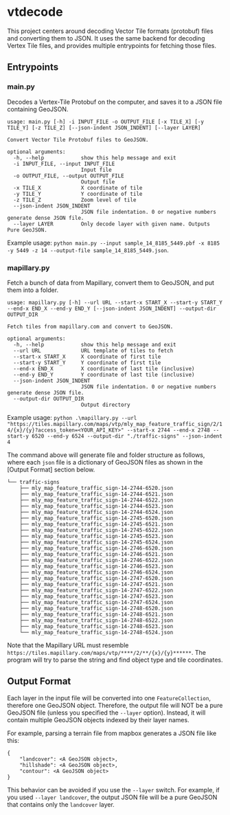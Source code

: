 # vtdecode

This project centers around decoding Vector Tile formats (protobuf) files and converting them to JSON. It uses the same backend for decoding Vertex Tile files, and provides multiple entrypoints for fetching those files.

## Entrypoints

### main.py
Decodes a Vertex-Tile Protobuf on the computer, and saves it to a JSON file containing GeoJSON.

```
usage: main.py [-h] -i INPUT_FILE -o OUTPUT_FILE [-x TILE_X] [-y TILE_Y] [-z TILE_Z] [--json-indent JSON_INDENT] [--layer LAYER]

Convert Vector Tile Protobuf files to GeoJSON.

optional arguments:
  -h, --help            show this help message and exit
  -i INPUT_FILE, --input INPUT_FILE
                        Input file
  -o OUTPUT_FILE, --output OUTPUT_FILE
                        Output file
  -x TILE_X             X coordinate of tile
  -y TILE_Y             Y coordinate of tile
  -z TILE_Z             Zoom level of tile
  --json-indent JSON_INDENT
                        JSON file indentation. 0 or negative numbers generate dense JSON file.
  --layer LAYER         Only decode layer with given name. Outputs Pure GeoJSON.
```

Example usage: `python main.py --input sample_14_8185_5449.pbf -x 8185 -y 5449 -z 14 --output-file sample_14_8185_5449.json`.

### mapillary.py
Fetch a bunch of data from Mapillary, convert them to GeoJSON, and put them into a folder.

```
usage: mapillary.py [-h] --url URL --start-x START_X --start-y START_Y --end-x END_X --end-y END_Y [--json-indent JSON_INDENT] --output-dir OUTPUT_DIR

Fetch tiles from mapillary.com and convert to GeoJSON.

optional arguments:
  -h, --help            show this help message and exit
  --url URL             URL template of tiles to fetch
  --start-x START_X     X coordinate of first tile
  --start-y START_Y     Y coordinate of first tile
  --end-x END_X         X coordinate of last tile (inclusive)
  --end-y END_Y         Y coordinate of last tile (inclusive)
  --json-indent JSON_INDENT
                        JSON file indentation. 0 or negative numbers generate dense JSON file.
  --output-dir OUTPUT_DIR
                        Output directory
```

Example usage: `python .\mapillary.py --url "https://tiles.mapillary.com/maps/vtp/mly_map_feature_traffic_sign/2/14/{x}/{y}?access_token=<YOUR_API_KEY>" --start-x 2744 --end-x 2748 --start-y 6520 --end-y 6524 --output-dir "./traffic-signs" --json-indent 4`

The command above will generate file and folder structure as follows, where each `json` file is a dictionary of GeoJSON files as shown in the [Output Format] section below.
```
└── traffic-signs
    ├── mly_map_feature_traffic_sign-14-2744-6520.json
    ├── mly_map_feature_traffic_sign-14-2744-6521.json
    ├── mly_map_feature_traffic_sign-14-2744-6522.json
    ├── mly_map_feature_traffic_sign-14-2744-6523.json
    ├── mly_map_feature_traffic_sign-14-2744-6524.json
    ├── mly_map_feature_traffic_sign-14-2745-6520.json
    ├── mly_map_feature_traffic_sign-14-2745-6521.json
    ├── mly_map_feature_traffic_sign-14-2745-6522.json
    ├── mly_map_feature_traffic_sign-14-2745-6523.json
    ├── mly_map_feature_traffic_sign-14-2745-6524.json
    ├── mly_map_feature_traffic_sign-14-2746-6520.json
    ├── mly_map_feature_traffic_sign-14-2746-6521.json
    ├── mly_map_feature_traffic_sign-14-2746-6522.json
    ├── mly_map_feature_traffic_sign-14-2746-6523.json
    ├── mly_map_feature_traffic_sign-14-2746-6524.json
    ├── mly_map_feature_traffic_sign-14-2747-6520.json
    ├── mly_map_feature_traffic_sign-14-2747-6521.json
    ├── mly_map_feature_traffic_sign-14-2747-6522.json
    ├── mly_map_feature_traffic_sign-14-2747-6523.json
    ├── mly_map_feature_traffic_sign-14-2747-6524.json
    ├── mly_map_feature_traffic_sign-14-2748-6520.json
    ├── mly_map_feature_traffic_sign-14-2748-6521.json
    ├── mly_map_feature_traffic_sign-14-2748-6522.json
    ├── mly_map_feature_traffic_sign-14-2748-6523.json
    └── mly_map_feature_traffic_sign-14-2748-6524.json
```

Note that the Mapillary URL must resemble `https://tiles.mapillary.com/maps/vtp/****/2/**/{x}/{y}******`. The program will try to parse the string and find object type and tile coordinates.

## Output Format
Each layer in the input file will be converted into one `FeatureCollection`, therefore one GeoJSON object. Therefore, the output file will NOT be a pure GeoJSON file (unless you specified the `--layer` option). Instead, it will contain multiple GeoJSON objects indexed by their layer names.

For example, parsing a terrain file from mapbox generates a JSON file like this:
```
{
    "landcover": <A GeoJSON object>,
    "hillshade": <A GeoJSON object>,
    "contour": <A GeoJSON object>
}
```

This behavior can be avoided if you use the `--layer` switch. For example, if you used `--layer landcover`, the output JSON file will be a pure GeoJSON that contains only the `landcover` layer.